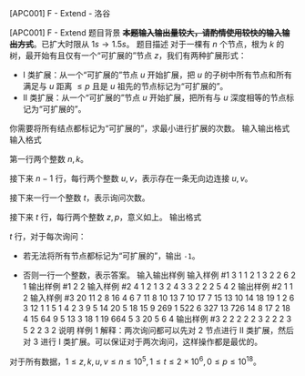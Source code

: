 



[APC001] F - Extend - 洛谷














[APC001] F - Extend
题目背景
~~**本题输入输出量较大，请酌情使用较快的输入输出方式**~~。已扩大时限从 $1s\to 1.5s$。
题目描述
对于一棵有 $n$ 个节点，根为 $k$ 的树，最开始有且仅有一个“可扩展的”节点 $z$，我们有两种扩展形式：

- $\text{I}$ 类扩展：从一个“可扩展的”节点 $u$ 开始扩展，把 $u$ 的子树中所有节点和所有满足与 $u$ 距离 $\leq p$ 且是 $u$ 祖先的节点标记为“可扩展的”。
- $\text{II}$ 类扩展：从一个“可扩展的”节点 $u$ 开始扩展，把所有与 $u$ 深度相等的节点标记为“可扩展的”。

你需要将所有结点都标记为“可扩展的”，求最小进行扩展的次数。
输入输出格式
输入格式

第一行两个整数 $n,k$。

接下来 $n-1$ 行，每行两个整数 $u,v$，表示存在一条无向边连接 $u,v$。

接下来一行一个整数 $t$，表示询问次数。

接下来 $t$ 行，每行两个整数 $z,p$，意义如上。
输出格式

$t$ 行，对于每次询问：

- 若无法将所有节点都标记为“可扩展的”，输出 `-1`。

- 否则一行一个整数，表示答案。
输入输出样例
输入样例 #1
3 1
1 2
1 3
2
2 6
2 1
输出样例 #1
2
2
输入样例 #2
4 1
2 1
3 2
4 3
3
2 2
2 5
4 2
输出样例 #2
1
1
2
输入样例 #3
20 11
2 8
16 4
6 7
11 8
10 13
7 10
17 7
15 13
10 14
18 19
1 2
6 3
12 1
1 5
1 4
2 3
9 5
14 20
5 18
15
9 269
1 522
6 327
13 726
14 8
17 2
18 4
15 64
9 5
13 3
18 1
19 664
5 3
20 5
6 4
输出样例 #3
2
2
2
2
2
3
2
2
2
3
5
2
2
3
2
说明
样例 $1$ 解释：两次询问都可以先对 $2$ 节点进行 $\text{II}$ 类扩展，然后对 $3$ 进行 $\text{I}$ 类扩展。可以保证对于两次询问，这样操作都是最优的。

对于所有数据，$1\leq z,k,u,v\leq n\leq 10^5,1\leq t\leq 2\times 10^6,0\leq p\leq 10^{18}$。






